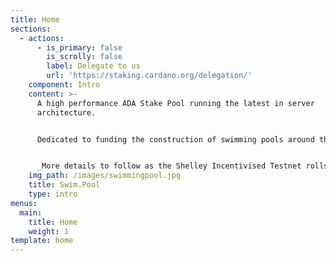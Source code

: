 ```yaml
---
title: Home
sections:
  - actions:
      - is_primary: false
        is_scrolly: false
        label: Delegate to us
        url: 'https://staking.cardano.org/delegation/'
    component: Intro
    content: >-
      A high performance ADA Stake Pool running the latest in server
      architecture.


      Dedicated to funding the construction of swimming pools around the world.


      _More details to follow as the Shelley Incentivised Testnet rolls out._
    img_path: /images/swimmingpool.jpg
    title: Swim.Pool
    type: intro
menus:
  main:
    title: Home
    weight: 1
template: home
---
```


